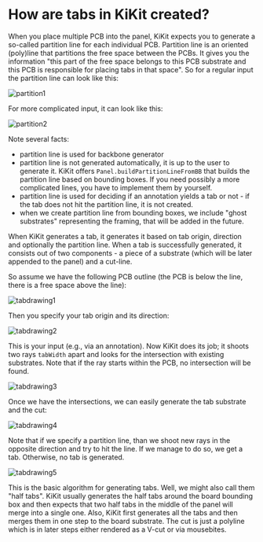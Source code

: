 # How are tabs in KiKit created?

When you place multiple PCB into the panel, KiKit expects you to generate a
so-called partition line for each individual PCB. Partition line is an oriented
(poly)line that partitions the free space between the PCBs. It gives you the
information "this part of the free space belongs to this PCB substrate and this
PCB is responsible for placing tabs in that space". So for a regular input
the partition line can look like this:

![partition1](resources/partition1.svg)

For more complicated input, it can look like this:

![partition2](resources/partition2.svg)

Note several facts:
- partition line is used for backbone generator
- partition line is not generated automatically, it is up to the user to
  generate it. KiKit offers `Panel.buildPartitionLineFromBB` that builds the
  partition line based on bounding boxes. If you need possibly a more
  complicated lines, you have to implement them by yourself.
- partition line is used for deciding if an annotation yields a tab or not - if
  the tab does not hit the partition line, it is not created.
- when we create partition line from bounding boxes, we include "ghost
  substrates" representing the framing, that will be added in the future.

When KiKit generates a tab, it generates it based on tab origin, direction and
optionally the partition line. When a tab is successfully generated, it consists
out of two components - a piece of a substrate (which will be later appended to
the panel) and a cut-line.

So assume we have the following PCB outline (the PCB is below the line, there is
a free space above the line):

![tabdrawing1](resources/tabdrawing1.svg)

Then you specify your tab origin and its direction:

![tabdrawing2](resources/tabdrawing2.svg)

This is your input (e.g., via an annotation). Now KiKit does its job; it shoots
two rays `tabWidth` apart and looks for the intersection with existing
substrates. Note that if the ray starts within the PCB, no intersection will be
found.

![tabdrawing3](resources/tabdrawing3.svg)

Once we have the intersections, we can easily generate the tab substrate and the
cut:

![tabdrawing4](resources/tabdrawing4.svg)

Note that if we specify a partition line, than we shoot new rays in the opposite
direction and try to hit the line. If we manage to do so, we get a tab.
Otherwise, no tab is generated.

![tabdrawing5](resources/tabdrawing5.svg)

This is the basic algorithm for generating tabs. Well, we might also call them
"half tabs". KiKit usually generates the half tabs around the board bounding box
and then expects that two half tabs in the middle of the panel will merge into a
single one. Also, KiKit first generates all the tabs and then merges them in one
step to the board substrate. The cut is just a polyline which is in later steps
either rendered as a V-cut or via mousebites.
